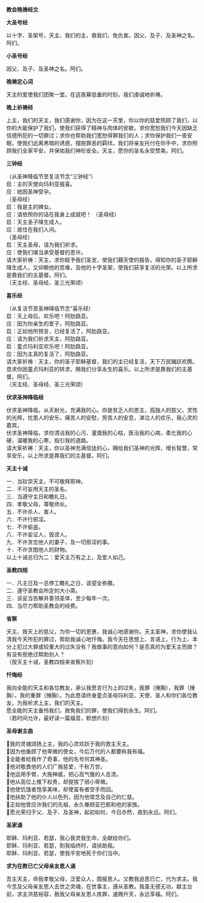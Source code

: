 **教会晚祷经文**

**大圣号经**

以十字、圣架号，天主、我们的主，救我们、免仇害。因父、及子、及圣神之名。阿们。

**小圣号经**

因父、及子、及圣神之名。阿们。

**晚祷定心词**

天主的爱使我们团聚一堂。在这夜幕低垂的时刻，我们虔诚地祈祷。

**晚上祈祷经**

上主，我们的天主，我们感谢你，因为在这一天里，你以你的慈爱照顾了我们，以你的大能保护了我们，使我们获得了精神与肉体的安歇。求你宽恕我们今天因缺乏信德所犯的一切罪过；求你也帮助我们宽恕得罪我们的人；求你保护我们一夜安眠，使我们远离黑暗的诱惑，摆脱罪恶的羁绊。我们将亲友托付在你手中，求你照顾我们全家平安，并保佑我们神形安全。天主，愿你的圣名永受赞美。阿们。

**三钟经**

（从圣神降临节至复活节念“三钟经”）  
启：主的天使向玛利亚报喜。  
应：她因圣神受孕。  
（圣母经）  
启：我是主的婢女。  
应：请依照你的话在我身上成就吧！ （圣母经）  
启：天主圣子降生成人。  
应：居住在我们人间。  
（圣母经）  
启：天主圣母，请为我们祈求。  
应：使我们堪当承受基督的恩许。  
请大家祈祷：天主，求你赋予我们圣宠，使我们藉天使的报告，得知你的圣子耶稣降生成人，又仰赖他的苦难，及他的十字圣架，使我们获享复活的光荣。以上所求是靠我们的主基督。阿们。  
（天主经、圣母经、圣三光荣颂）

**喜乐经**

（从复活节至圣神降临节念“喜乐经）  
启：天上母后，欢乐吧！阿肋路亚。  
应：因为你亲生的爱子，阿肋路亚。  
启：正如他所预言，已经复活了，阿肋路亚。  
应：请为我们祈求天主，阿肋路亚。  
启：童贞玛利亚欢乐吧！阿肋路亚。  
应：因为主真的复活了，阿肋路亚。  
请大家祈祷：天主，你的圣子耶稣基督，我们的主已经复活，天下万民踊跃欢腾。恳求你因童贞玛利亚的转求，赐我们分享永生的喜乐。以上所求是靠我们的主基督。阿们。  
（天主经、圣母经、圣三光荣颂）

**伏求圣神降临经**

伏求圣神降临，从天射光，充满我的心。你是贫乏人的恩主，孤独人的慈父，灵性的光辉，忧患人的安乐，痛苦人的安慰，劳苦人的安息，涕泣人的欢乐，我心灵的嘉宾。  
伏求圣神降临，求你清洁我的心污、灌溉我的心枯，医治我的心病，柔化我的心硬，温暖我的心寒，指引我的道路。  
请大家祈祷：天主，你以圣神充满信徒的心，赐给我们圣神的光辉，增长智慧，常享安乐，以上所求是靠我们的主基督。阿们。

**天主十诫**

一．当钦崇天主，不可敬拜邪神。  
二．不可妄用天主的圣名。  
三．当遵守主日和瞻礼日。  
四．孝敬父母，尊敬师长。  
五．不许杀人、害人。  
六．不许行邪淫。  
七．不许偷盗。  
八．不许妄证人，毁谤人。  
九．不许贪恋他人的妻子，及一切邪淫的事。  
十．不许贪图他人的财物。  
以上十诫总归为二：爱天主万有之上，及爱人如己。

**圣教四规**

一．凡主日及一总停工瞻礼之日，该望全弥撒。  
二．遵守圣教会所定的大小斋。  
三．该妥当告解并善领圣体，至少每年一次。  
四．当尽力帮助圣教会的经费。

**省察**

天主、我天上的慈父，为你一切的恩惠，我诚心地感谢你。天主圣神，求你使我认清我今天所犯的罪过，帮助我诚心地忏悔。我今天在思想上、言语上、行为上、本分上犯过大罪或较重大的过失没有？我做事的意向如何？是否真的为爱天主而做？有没有拒绝过帮助别人？  
（按天主十诫，圣教四规来省察片刻）

**忏悔经**

我向全能的天主和各位教友，承认我思言行为上的过失，我罪（捶胸），我罪（捶胸），我的重罪（捶胸）。为此恳请终身童贞圣母玛利亚、天使、圣人和你们各位教友，为我祈求上主，我们的天主。  
愿全能的天主垂怜我们，赦免我们的罪，使我们得到永生。阿们。  
（若时间允许，最好读一篇福音，默想片刻）

**圣母谢主曲**

我的灵魂颂扬上主，我的心灵欢跃于我的救主天主。  
因为他垂顾了他卑微的使女，今后万代的人都要称我有福。  
全能者给我作了奇事，他的名号何其神圣。  
他对敬畏他的人们广施慈爱，千秋万世。  
他运用手臂，大施神威，把心高气傲的人击溃。  
他从高位上推下权贵，却提拔了弱小卑微。  
他使饥饿者饱享美味，却使富有者空手而回。  
他扶助了他的仆人以色列，因为他常念及自己的仁慈。  
正如他曾应许我们的先祖，永久眷顾亚巴郎和他的家族。  
愿光荣归于父、及子、及圣神，起初如何，今日亦然，直到永远。阿们。

**圣家诵**

耶稣、玛利亚、若瑟，我心我灵我生命，全献给你们。  
耶稣、玛利亚、若瑟，到我临终时，请扶助我。  
耶稣、玛利亚、若瑟，使我平安地死于你们当中。

**求为在教已亡父母亲友恩人诵**

吾主天主，命我孝敬父母，泛爱众人，图报恩人。又教我追思已亡，代为求主。我今念及父母亲友恩人去世之灵魂，在世事主，遵从圣教。我虽无德无功，献主台前，求主洪慈裕容，赦我父母亲友恩人炼罪，速赐升天，永远享福。阿们。